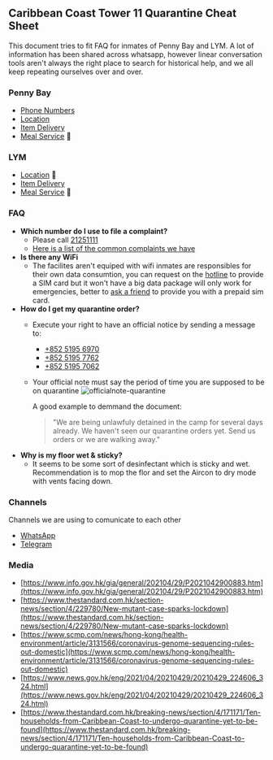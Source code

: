 ## Caribbean Coast Tower 11 Quarantine Cheat Sheet

This document tries to fit FAQ for inmates of Penny Bay and LYM. A lot of information has been shared across whatsapp, however linear conversation tools aren't always the right place to search for historical help, and we all keep repeating ourselves over and over. 

### Penny Bay 
- [Phone Numbers](./pb/phone.md)
- [Location](./pb/location.md)
- [Item Delivery](./pb/delivery.md)
- [Meal Service](./pb/meals.md) 🚧

### LYM

- [Location](./lym/location.md) 🚧
- [Item Delivery](./lym/delivery.md) 
- [Meal Service](./lym/meals.md) 🚧


### FAQ

- **Which number do I use to file a complaint?**
  - Please call [21251111](tel:+85221251111)
  - [Here is a list of the common complaints we have](./complaints.md)
- **Is there any WiFi**
  - The facilites aren't equiped with wifi inmates are responsibles for their own data consumtion, you can request on the [hotline](./pb/phone.md) to provide a SIM card but it won't have a big data package will only work for emergencies, better to [ask a friend](./pb/delivery.md) to provide you with a prepaid sim card. 
- **How do I get my quarantine order?**
  - Execute your right to have an official notice by sending a message to:
    -  [+852 5195 6970](https://api.whatsapp.com/send?phone=+85251956970&text=We%20are%20being%20unlawfuly%20detained%20in%20the%20camp%20for%20several%20days%20already.%20We%20haven%27t%20seen%20our%20quarantine%20orders%20yet.%20Send%20us%20orders%20or%20we%20are%20walking%20away.)
    -  [+852 5195 7762](https://api.whatsapp.com/send?phone=+85251957762&text=We%20are%20being%20unlawfuly%20detained%20in%20the%20camp%20for%20several%20days%20already.%20We%20haven%27t%20seen%20our%20quarantine%20orders%20yet.%20Send%20us%20orders%20or%20we%20are%20walking%20away.)
    -  [+852 5195 7062](https://api.whatsapp.com/send?phone=+85251957062&text=We%20are%20being%20unlawfuly%20detained%20in%20the%20camp%20for%20several%20days%20already.%20We%20haven%27t%20seen%20our%20quarantine%20orders%20yet.%20Send%20us%20orders%20or%20we%20are%20walking%20away.)

  - Your official note must say the period of time you are supposed to be on quarantine 
    ![officialnote-quarantine](https://user-images.githubusercontent.com/204105/116801799-87871b80-ab3f-11eb-80f3-3a3e5fdbadca.jpeg)
    
    A good example to demmand the document:
    > "We are being unlawfuly detained in the camp for several days already. We haven't seen our quarantine orders yet. Send us orders or we are walking away."
- **Why is my floor wet & sticky?**
  - It seems to be some sort of desinfectant which is sticky and wet. Recommendation is to mop the flor and set the Aircon to dry mode with vents facing down. 

### Channels
Channels we are using to comunicate to each other

- [WhatsApp](https://chat.whatsapp.com/FiJApkrruOj8v3H80HZjKt?fbclid=IwAR3ylpKY-mNhGnpX2czfcRDbpkCm0V3psNZS4lMn47Onp5_FgjVji2eGspc)
- [Telegram](https://t.me/joinchat/-RErA3x43EdkNGNl)

### Media

- [https://www.info.gov.hk/gia/general/202104/29/P2021042900883.htm](https://www.info.gov.hk/gia/general/202104/29/P2021042900883.htm)
- [https://www.thestandard.com.hk/section-news/section/4/229780/New-mutant-case-sparks-lockdown](https://www.thestandard.com.hk/section-news/section/4/229780/New-mutant-case-sparks-lockdown)
- [https://www.scmp.com/news/hong-kong/health-environment/article/3131566/coronavirus-genome-sequencing-rules-out-domestic](https://www.scmp.com/news/hong-kong/health-environment/article/3131566/coronavirus-genome-sequencing-rules-out-domestic)
- [https://www.news.gov.hk/eng/2021/04/20210429/20210429_224606_324.html](https://www.news.gov.hk/eng/2021/04/20210429/20210429_224606_324.html)
- [https://www.thestandard.com.hk/breaking-news/section/4/171171/Ten-households-from-Caribbean-Coast-to-undergo-quarantine-yet-to-be-found](https://www.thestandard.com.hk/breaking-news/section/4/171171/Ten-households-from-Caribbean-Coast-to-undergo-quarantine-yet-to-be-found)
